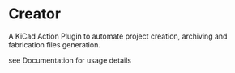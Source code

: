 # Creator

A KiCad Action Plugin to automate project creation, archiving and fabrication files generation.


see Documentation for usage details
